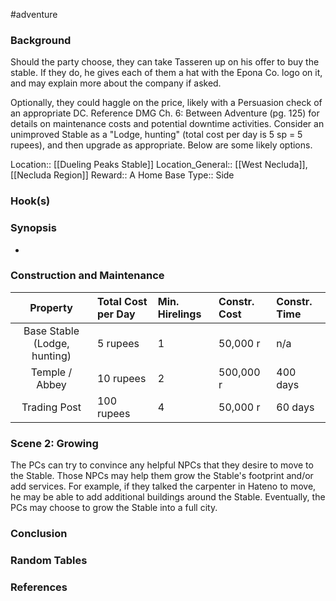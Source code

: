 #adventure 

### Background

Should the party choose, they can take Tasseren up on his offer to buy the stable. If they do, he gives each of them a hat with the Epona Co. logo on it, and may explain more about the company if asked.

Optionally, they could haggle on the price, likely with a Persuasion check of an appropriate DC. Reference DMG Ch. 6: Between Adventure (pg. 125) for details on maintenance costs and potential downtime activities. Consider an unimproved Stable as a "Lodge, hunting" (total cost per day is 5 sp = 5 rupees), and then upgrade as appropriate. Below are some likely options.

Location:: [[Dueling Peaks Stable]]
Location_General:: [[West Necluda]], [[Necluda Region]]
Reward:: A Home Base
Type:: Side

### Hook(s)


### Synopsis

- 

### Construction and Maintenance

| Property | Total Cost per Day | Min. Hirelings | Constr. Cost | Constr. Time |
|:--------:|:-------------------|:---------------|:-------------|:-------------|
| Base Stable (Lodge, hunting)  | 5 rupees | 1 | 50,000 r | n/a |
| Temple / Abbey  | 10 rupees | 2 | 500,000 r | 400 days |
| Trading Post  | 100 rupees | 4 | 50,000 r | 60 days |

### Scene 2: Growing

The PCs can try to convince any helpful NPCs that they desire to move to the Stable. Those NPCs may help them grow the Stable's footprint and/or add services. For example, if they talked the carpenter in Hateno to move, he may be able to add additional buildings around the Stable. Eventually, the PCs may choose to grow the Stable into a full city.

### Conclusion


### Random Tables


### References
